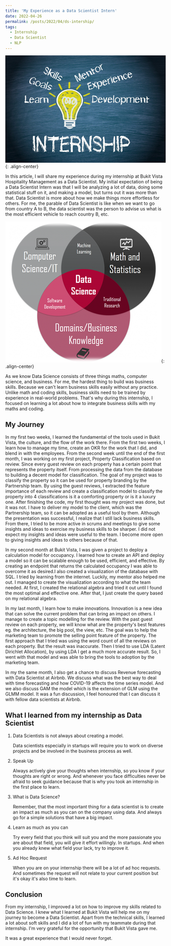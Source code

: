 ```yaml
---
title: 'My Experience as a Data Scientist Intern'
date: 2022-04-26
permalink: /posts/2022/04/ds-intership/
tags:
  - Internship
  - Data Scientist
  - NLP
---
```


![What is Internship](/images/intern.png){: .align-center}

In this article, I will share my experience during my internship at Bukit Vista Hospitality Management as a Data Scientist. My initial expectation of being a Data Scientist Intern was that I will be analyzing a lot of data, doing some statistical stuff on it, and making a model, but turns out it was more than that. Data Scientist is more about how we make things more effortless for others. For me, the parable of Data Scientist is like when we want to go from country A to B, the data scientist was the person to advise us what is the most efficient vehicle to reach country B, etc.

![What is Data Science](/images/data-science.png){: .align-center}

As we know Data Science consists of three things maths, computer science, and business. For me, the hardest thing to build was business skills. Because we can't learn business skills easily without any practice. Unlike math and coding skills, business skills need to be trained by experience in real-world problems. That's why during this internship, I focused on learning a lot about how to integrate business skills with my maths and coding.

My Journey
------
In my first two weeks, I learned the fundamental of the tools used in Bukit Vista, the culture, and the flow of the work there. From the first two weeks, I learn how to manage my time, create an OKR for the work that I did, and blend in with the employees. From the second week until the end of the first month, I was working on my first project, Property Classification based on review. Since every guest review on each property has a certain point that represents the property itself. From processing the data from the database to building a decent model for classification. The goal of my project was to classify the property so it can be used for property branding by the Partnership team. By using the guest reviews, I extracted the feature importance of each review and create a classification model to classify the property into 4 classifications is it a comforting property or is it a luxury one. After finishing the code, my first thought was my project was done, but it was not. I have to deliver my model to the client, which was the Partnership team, so it can be adopted as a useful tool by them. Although the presentation was successful, I realize that I still lack business skills. From there, I tried to be more active in scrums and meetings to give some insights and ideas to exercise my business skills to be sharper. I did not expect my insights and ideas were useful to the team. I become more open to giving insights and ideas to others because of that.

In my second month at Bukit Vista, I was given a project to deploy a calculation model for occupancy. I learned how to create an API and deploy a model so it can be scalable enough to be used, efficient, and effective. By creating an endpoint that returns the calculated occupancy I was able to overcome it as desired.I also created a visualization of the database with SQL. I tried by learning from the internet. Luckily, my mentor also helped me out. I managed to create the visualization according to what the team needed. At first, I created the relational algebra and tried it out until I found the most optimal and effective one. After that, I just create the query based on my relational algebra.

In my last month, I learn how to make innovations. Innovation is a new idea that can solve the current problem that can bring an impact on others. I manage to create a topic modelling for the review. With the past guest review on each property, we will know what are the property's best features eg. the architecture, the big pool, the view, etc. The goal was to help the marketing team to promote the selling point feature of the property. The first approach that I tried was using the word count of all the reviews on each property. But the result was inaccurate. Then I tried to use LDA (Latent Dirichlet Allocation), by using LDA I get a much more accurate result. So, I went with that model and was able to bring the tools to adoption by the marketing team.

In my the same month, I also get a chance to discuss Revenue forecasting with Data Scientist at Airbnb. We discuss what was the best way to deal with time forecasting and how COVID-19 affects the time series model. And we also discuss GAM the model which is the extension of GLM using the GLMM model. It was a fun discussion, I feel honoured that I can discuss it with fellow data scientists at Airbnb.

What I learned from my internship as Data Scientist
------

1. Data Scientists is not always about creating a model.

    Data scientists especially in startups will require you to work on diverse projects and be involved in the business process as well.

2. Speak Up

    Always actively give your thoughts when internship, so you know if your thoughts are right or wrong. And whenever you face difficulties never be afraid to seek guidance because that is why you took an internship in the first place to learn.

3. What is Data Science?

    Remember, that the most important thing for a data scientist is to create an impact as much as you can on the company using data. And always go for a simple solutions that have a big impact.

4. Learn as much as you can

    Try every field that you think will suit you and the more passionate you are about that field, you will give it effort willingly. In startups. And when you already knew what field your lack, try to improve it.

5. Ad Hoc Request

    When you are on your internship there will be a lot of ad hoc requests. And sometimes the request will not relate to your current position but it's okay it's also time to learn.

Conclusion
------

From my internship, I improved a lot on how to improve my skills related to Data Science. I knew what I learned at Bukit Vista will help me on my journey to become a Data Scientist. Apart from the technical skills, I learned a lot about soft skills and I did a lot of fun with my teammate during that internship. I'm very grateful for the opportunity that Bukit Vista gave me.

It was a great experience that I would never forget.